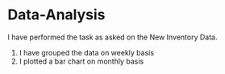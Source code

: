 # Data-Analysis
I have performed the task as asked on the New Inventory Data.
1) I have grouped the data on weekly basis
2) I plotted a bar chart on monthly basis
